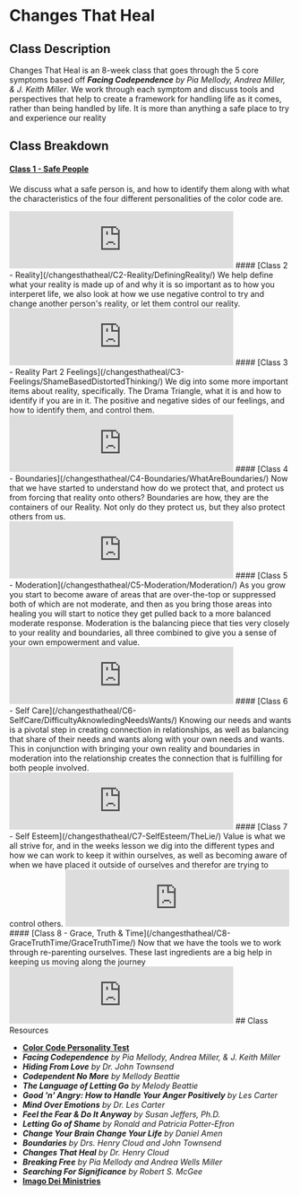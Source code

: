 # Changes That Heal

## Class Description
Changes That Heal is an 8-week class that goes through the 5 core symptoms based off 
***Facing Codependence** by Pia Mellody, Andrea Miller, & J. Keith Miller*. 
We work through each symptom and discuss tools and perspectives that help to create a 
framework for handling life as it comes, rather than being handled by life. It is more than anything
a safe place to try and experience our reality

## Class Breakdown
#### [Class 1 - Safe People](/changesthatheal/C1-SafePeople/GroupCourtesies/)
We discuss what a safe person is, and how to identify them along with what the characteristics of the
four different personalities of the color code are.

<iframe src="https://anchor.fm/dgrothman/embed/episodes/CTH---Fall-2021---Class-1---Safe-People-e1866qm" height="102px" width="400px" frameborder="0" scrolling="no"></iframe>
#### [Class 2 - Reality](/changesthatheal/C2-Reality/DefiningReality/)
We help define what your reality is made up of and why it is so important as to how you interperet life, we also look at how we use negative control
to try and change another person's reality, or let them control our reality.

<iframe src="https://anchor.fm/dgrothman/embed/episodes/CTH---Fall-2021---Class-2---Reality-e18g2i5" height="102px" width="400px" frameborder="0" scrolling="no"></iframe>
#### [Class 3 - Reality Part 2 Feelings](/changesthatheal/C3-Feelings/ShameBasedDistortedThinking/)
We dig into some more important items about reality, specifically. The Drama Triangle, what it is and how to 
identify if you are in it. The positive and negative sides of our feelings, and how to identify them, and control them.

<iframe src="https://anchor.fm/dgrothman/embed/episodes/CTH---Fall-2021---Class-3---Reality-Part-2-e18rehb" height="102px" width="400px" frameborder="0" scrolling="no"></iframe>
#### [Class 4 - Boundaries](/changesthatheal/C4-Boundaries/WhatAreBoundaries/)
Now that we have started to understand how do we protect that, and protect us from forcing that reality onto others?
Boundaries are how, they are the containers of our Reality. Not only do they protect us, but they also protect others
from us.

<iframe src="https://anchor.fm/dgrothman/embed/episodes/CTH---Fall-2021---Class-4---Boundaries-e198893" height="102px" width="400px" frameborder="0" scrolling="no"></iframe>
#### [Class 5 - Moderation](/changesthatheal/C5-Moderation/Moderation/)
As you grow you start to become aware of areas that are over-the-top or suppressed both of
which are not moderate, and then as you bring those areas into healing you will start to notice they get pulled back
to a more balanced moderate response.
Moderation is the balancing piece that ties very closely to your reality and boundaries, all three combined 
to give you a sense of your own empowerment and value. 

<iframe src="https://anchor.fm/dgrothman/embed/episodes/CTH---Fall-2021---Class-5---Moderation-e19gc81" height="102px" width="400px" frameborder="0" scrolling="no"></iframe>
#### [Class 6 - Self Care](/changesthatheal/C6-SelfCare/DifficultyAknowledingNeedsWants/)
Knowing our needs and wants is a pivotal step in creating connection in relationships, as well
as balancing that share of their needs and wants along with your own needs and wants. This in
conjunction with bringing your own reality and boundaries in moderation into the relationship
creates the connection that is fulfilling for both people involved.

<iframe src="https://anchor.fm/dgrothman/embed/episodes/CTH---Fall-2021---Class-6---Self-Care-e19rekb" height="102px" width="400px" frameborder="0" scrolling="no"></iframe>
#### [Class 7 - Self Esteem](/changesthatheal/C7-SelfEsteem/TheLie/)
Value is what we all strive for, and in the weeks lesson we dig into the different types and how we can work to keep it within ourselves, as well as becoming aware of when we have placed it outside of ourselves and therefor are trying to control others.

<iframe src="https://anchor.fm/dgrothman/embed/episodes/CTH---Fall-2021---Class-7---Self-Esteem-e1a6cjo" height="102px" width="400px" frameborder="0" scrolling="no"></iframe>
#### [Class 8 - Grace, Truth & Time](/changesthatheal/C8-GraceTruthTime/GraceTruthTime/)
Now that we have the tools we to work through re-parenting ourselves. These last ingredients are a big help in keeping us moving
along the journey

<iframe src="https://anchor.fm/dgrothman/embed/episodes/CTH---Fall-2021---Class-8---Grace--Truth--Time-e1aplgu" height="102px" width="400px" frameborder="0" scrolling="no"></iframe>
## Class Resources

* **[Color Code Personality Test](https://colorcode.com)**
* ***Facing Codependence** by Pia Mellody, Andrea Miller, & J. Keith Miller*
* ***Hiding From Love** by Dr. John Townsend*
* ***Codependent No More** by Mellody Beattie*
* ***The Language of Letting Go** by Melody Beattie*
* ***Good 'n' Angry: How to Handle Your Anger Positively** by Les Carter*
* ***Mind Over Emotions** by Dr. Les Carter*
* ***Feel the Fear & Do It Anyway** by Susan Jeffers, Ph.D.*
* ***Letting Go of Shame** by Ronald and Patricia Potter-Efron*
* ***Change Your Brain Change Your Life** by Daniel Amen*
* ***_Boundaries_** by Drs. Henry Cloud and John Townsend*
* ***_Changes That Heal_** by Dr. Henry Cloud*
* ***_Breaking Free_** by Pia Mellody and Andrea Wells Miller*
* ***_Searching For Significance_** by Robert S. McGee*
* **[Imago Dei Ministries](https://www.idmin.org)**
